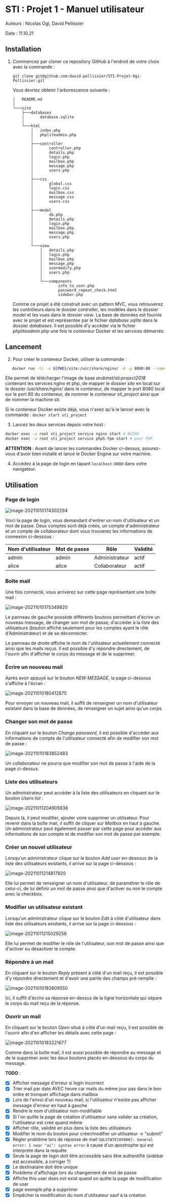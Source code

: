 # STI : Projet 1 - Manuel utilisateur

Auteurs : Nicolas Ogi, David Pellissier

Date : 11.10.21



## Installation

1. Commencez par cloner ce repository GitHub à l'endroit de votre choix avec la commande :

   `git clone git@github.com:david-pellissier/STI-Projet-Ogi-Pellissier.git`

   Vous devriez obtenir l'arborescence suivante :
   
   ```
   │   README.md
   |
   └───site
       ├───databases
       │       database.sqlite
       │
       └───html
           │   index.php
           │   phpliteadmin.php
           │
           ├───controller
           │       controller.php
           │       details.php
           │       login.php
           │       mailbox.php
           │       message.php
           │       users.php
           │
           ├───css
           │       global.css
           │       login.css
           │       mailbox.css
           │       message.css
           │       users.css
           │
           ├───model
           │       db.php
           │       details.php
           │       login.php
           │       mailbox.php
           │       message.php
           │       users.php
           │
           └───view
               │   details.php
               │   login.php
               │   mailbox.php
               │   message.php
               │   usermodify.php
               │   users.php
               │
               └───components
                       info_to_user.php
                       password_repeat_check.html
                       sidebar.php
   ```
   
   Comme ce projet a été construit avec un pattern MVC, vous retrouverez les contrôleurs dans le dossier *controller*, les modèles dans le dossier *model* et les vues dans le dossier *view*. La base de données est fournie avec le projet et est représentée par le fichier *database.sqlite* dans le dossier *databases*. Il est possible d'y accéder via le fichier *phpliteadmin.php* une fois le conteneur Docker et les services démarrés.



## Lancement

2. Pour créer le conteneur Docker, utiliser la commande :

```bash
   docker run -ti -v ${PWD}/site:/usr/share/nginx/ -d -p 8080:80 --name sti_project --hostname sti arubinst/sti:project2018
```
Elle permet de télécharger l'image de base *arubinst/sti:project2018* contenant les services nginx et php, de mapper le dossier *site* en local sur le dossier */usr/share/nginx/* dans le conteneur, de mapper le port 8080 local sur le port 80 du conteneur, de nommer le conteneur *sti_project* ainsi que de nommer la machine *sti*.

   Si le conteneur Docker existe déjà, vous n'avez qu'à le lancer avec la commande : `docker start sti_project`


3. Lancez les deux services depuis votre host :

```bash
docker exec -u root sti_project service nginx start # NGINX
docker exec -u root sti_project service php5-fpm start # pour PHP
```


**ATTENTION** : Avant de lancer les commandes Docker ci-dessus, assurez-vous d'avoir bien installé et lancé le Docker Engine sur votre machine.



4. Accédez à la page de login en tapant `localhost:8080` dans votre navigateur.



## Utilisation

### Page de login

![image-20211010174302294](figures/image-20211010174302294.png)

Voici la page de login, vous demandant d'entrer un nom d'utilisateur et un mot de passe. Deux comptes sont déjà créés, un compte d'administrateur et un compte de collaborateur dont vous trouverez les informations de connexion ci-dessous :

| Nom d'utilisateur | Mot de passe | Rôle           | Validité |
| ----------------- | ------------ | -------------- | -------- |
| admin             | admin        | Administrateur | actif    |
| alice             | alice        | Collaborateur  | actif    |



### Boîte mail

Une fois connecté, vous arriverez sur cette page représentant une boîte mail :

![image-20211010175349820](figures/image-20211010175349820.png)

Le panneau de gauche possède différents boutons permettant d'écrire un nouveau message, de changer son mot de passe, d'accéder à la liste des utilisateurs (bouton affiché seulement pour les comptes ayant le rôle d'Administrateur) et de se déconnecter.

Le panneau de droite affiche le nom de l'utilisateur actuellement connecté ainsi que les mails reçus. Il est possible d'y répondre directement, de l'ouvrir afin d'afficher le corps du message et de le supprimer.



### Écrire un nouveau mail

Après avoir appuyé sur le bouton *NEW MESSAGE*, la page ci-dessous s'affiche à l'écran : 

![image-20211010180412875](figures/image-20211010180412875.png)

Pour envoyer un nouveau mail, il suffit de renseigner un nom d'utilisateur existant dans la base de données, de renseigner un sujet ainsi qu'un corps.



### Changer son mot de passe

En cliquant sur le bouton *Change password*, il est possible d'accéder aux informations de compte de l'utilisateur connecté afin de modifier son mot de passe : 

![image-20211010183852483](figures/image-20211010183852483.png)

Un collaborateur ne pourra que modifier son mot de passe à l'aide de la page ci-dessus.



### Liste des utilisateurs

Un administrateur peut accéder à la liste des utilisateurs en cliquant sur le bouton *Users list* :

![image-20211011204905938](figures/image-20211011204905938.png)

Depuis là, il peut modifier, ajouter voire supprimer un utilisateur. Pour revenir dans la boîte mail, il suffit de cliquer sur *Mailbox* en haut à gauche. Un administrateur peut également passer par cette page pour accéder aux informations de son compte et de modifier son mot de passe par exemple.



### Créer un nouvel utilisateur

Lorsqu'un administrateur clique sur le bouton *Add user* en-dessous de la liste des utilisateurs existants, il arrive sur la page ci-dessous :

![image-20211011214817920](figures/image-20211011214817920.png)

Elle lui permet de renseigner un nom d'utilisateur, de paramétrer le rôle de celui-ci, de lui définir un mot de passe ainsi que d'activer ou non le compte avec la checkbox.



### Modifier un utilisateur existant

Lorsqu'un administrateur clique sur le bouton *Edit* à côté d'utilisateur dans liste des utilisateurs existants, il arrive sur la page ci-dessous :

![image-20211011215029258](figures/image-20211011215029258.png)

Elle lui permet de modifier le rôle de l'utilisateur, son mot de passe ainsi que d'activer ou désactiver le compte.




### Répondre à un mail

En cliquant sur le bouton *Reply* présent à côté d'un mail reçu, il est possible d'y répondre directement et d'avoir une partie des champs pré-remplie :

![image-20211010182809550](figures/image-20211010182809550.png)



Ici, il suffit d'écrire sa réponse en-dessus de la ligne horizontale qui sépare le corps du mail reçu de la réponse.



### Ouvrir un mail

En cliquant sur le bouton *Open* situé à côté d'un mail reçu, il est possible de l'ouvrir afin d'en afficher les détails avec cette page :

![image-20211010183221677](figures/image-20211010183221677.png)

Comme dans la boîte mail, il est aussi possible de répondre au message et de le supprimer avec les deux boutons placés en-dessous du corps du message.



**TODO** :

- [x] Afficher message d'erreur si login incorrect
- [x] Trier mail par date AVEC heure car mails du même jour pas dans le bon ordre et tronquer affichage dans mailbox
- [x] Lors de l'envoi d'un nouveau mail, si l'utilisateur n'existe pas afficher message d'erreur en haut à gauche
- [x] Rendre le nom d'utilisateur non-modifiable
- [x] Si l'on quitte la page de création d'utilisateur sans valider sa création, l'utilisateur est créé quand même
- [x] Afficher rôle, validité en plus dans la liste des utilisateurs
- [x] Modifier le nom du bouton pour créer/modifier un utilisateur -> "submit"
- [x] Régler problème lors de réponse de mail `SQLSTATE[HY000]: General error: 1 near "ai": syntax error` à cause d'un apostrophe qui est interprété dans la requête
- [x] Seule la page de login doit être accessible sans être authentifié (sidebar est accessible, à corriger ?)
- [x] Le destinataire doit être unique
- [x] Problème d'affichage lors du changement de mot de passe
- [x] Affiche this user does not exist quand on quitte la page de modification de user
- [x] page exemple.php à supprimer
- [x] Empêcher la modification du nom d'utilisateur sauf à la création
